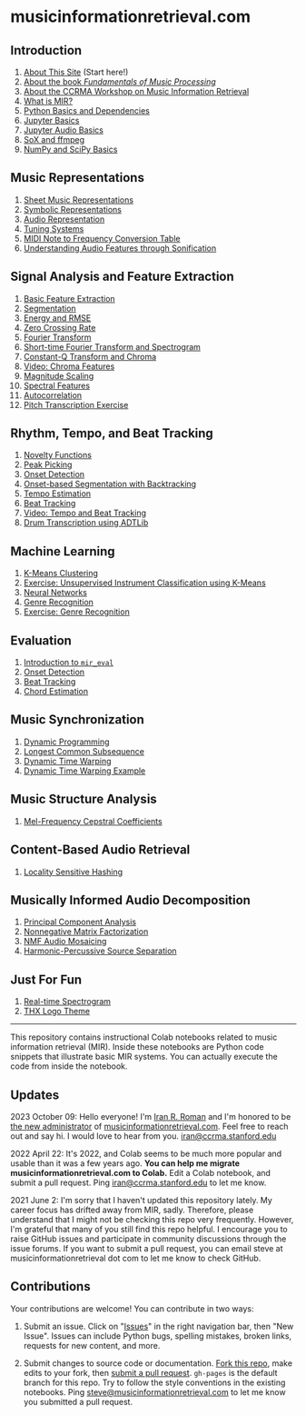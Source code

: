 musicinformationretrieval.com
=============================


Introduction
------------

1.  [About This Site](https://colab.research.google.com/github/stevetjoa/musicinformationretrieval.com/blob/gh-pages/about.ipynb) (Start here!)
2.  [About the book <em>Fundamentals of Music Processing</em>](https://colab.research.google.com/github/stevetjoa/musicinformationretrieval.com/blob/gh-pages/about_fmp.ipynb)
3.  [About the CCRMA Workshop on Music Information Retrieval](https://colab.research.google.com/github/stevetjoa/musicinformationretrieval.com/blob/gh-pages/about_ccrma_workshop.ipynb)
4.  [What is MIR?](https://colab.research.google.com/github/stevetjoa/musicinformationretrieval.com/blob/gh-pages/why_mir.ipynb)
5.  [Python Basics and Dependencies](https://colab.research.google.com/github/stevetjoa/musicinformationretrieval.com/blob/gh-pages/python_basics.ipynb)
6.  [Jupyter Basics](https://colab.research.google.com/github/stevetjoa/musicinformationretrieval.com/blob/gh-pages/get_good_at_ipython.ipynb)
7.  [Jupyter Audio Basics](https://colab.research.google.com/github/stevetjoa/musicinformationretrieval.com/blob/gh-pages/ipython_audio.ipynb)
8.  [SoX and ffmpeg](https://colab.research.google.com/github/stevetjoa/musicinformationretrieval.com/blob/gh-pages/sox_and_ffmpeg.ipynb)
9.  [NumPy and SciPy Basics](https://colab.research.google.com/github/stevetjoa/musicinformationretrieval.com/blob/gh-pages/numpy_basics.ipynb)


Music Representations
---------------------

1.  [Sheet Music Representations](https://colab.research.google.com/github/stevetjoa/musicinformationretrieval.com/blob/gh-pages/sheet_music_representations.ipynb)
2.  [Symbolic Representations](https://colab.research.google.com/github/stevetjoa/musicinformationretrieval.com/blob/gh-pages/symbolic_representations.ipynb)
3.  [Audio Representation](https://colab.research.google.com/github/stevetjoa/musicinformationretrieval.com/blob/gh-pages/audio_representation.ipynb)
4.  [Tuning Systems](https://colab.research.google.com/github/stevetjoa/musicinformationretrieval.com/blob/gh-pages/tuning_systems.ipynb)
5.  [MIDI Note to Frequency Conversion Table](https://colab.research.google.com/github/stevetjoa/musicinformationretrieval.com/blob/gh-pages/midi_conversion_table.ipynb)
6.  [Understanding Audio Features through Sonification](https://colab.research.google.com/github/stevetjoa/musicinformationretrieval.com/blob/gh-pages/feature_sonification.ipynb)


Signal Analysis and Feature Extraction
--------------------------------------

1.  [Basic Feature Extraction](https://colab.research.google.com/github/stevetjoa/musicinformationretrieval.com/blob/gh-pages/basic_feature_extraction.ipynb)
2.  [Segmentation](https://colab.research.google.com/github/stevetjoa/musicinformationretrieval.com/blob/gh-pages/segmentation.ipynb)
3.  [Energy and RMSE](https://colab.research.google.com/github/stevetjoa/musicinformationretrieval.com/blob/gh-pages/energy.ipynb)
4.  [Zero Crossing Rate](https://colab.research.google.com/github/stevetjoa/musicinformationretrieval.com/blob/gh-pages/zcr.ipynb)
5.  [Fourier Transform](https://colab.research.google.com/github/stevetjoa/musicinformationretrieval.com/blob/gh-pages/fourier_transform.ipynb)
6.  [Short-time Fourier Transform and Spectrogram](https://colab.research.google.com/github/stevetjoa/musicinformationretrieval.com/blob/gh-pages/stft.ipynb)
7.  [Constant-Q Transform and Chroma](https://colab.research.google.com/github/stevetjoa/musicinformationretrieval.com/blob/gh-pages/chroma.ipynb)
8.  [Video: Chroma Features](https://colab.research.google.com/github/stevetjoa/musicinformationretrieval.com/blob/gh-pages/video_chroma.ipynb)
9.  [Magnitude Scaling](https://colab.research.google.com/github/stevetjoa/musicinformationretrieval.com/blob/gh-pages/magnitude_scaling.ipynb)
10. [Spectral Features](https://colab.research.google.com/github/stevetjoa/musicinformationretrieval.com/blob/gh-pages/spectral_features.ipynb)
11. [Autocorrelation](https://colab.research.google.com/github/stevetjoa/musicinformationretrieval.com/blob/gh-pages/autocorrelation.ipynb)
12. [Pitch Transcription Exercise](https://colab.research.google.com/github/stevetjoa/musicinformationretrieval.com/blob/gh-pages/pitch_transcription_exercise.ipynb)


Rhythm, Tempo, and Beat Tracking
--------------------------------

1. [Novelty Functions](https://colab.research.google.com/github/stevetjoa/musicinformationretrieval.com/blob/gh-pages/novelty_functions.ipynb)
2. [Peak Picking](https://colab.research.google.com/github/stevetjoa/musicinformationretrieval.com/blob/gh-pages/peak_picking.ipynb)
3. [Onset Detection](https://colab.research.google.com/github/stevetjoa/musicinformationretrieval.com/blob/gh-pages/onset_detection.ipynb)
4. [Onset-based Segmentation with Backtracking](https://colab.research.google.com/github/stevetjoa/musicinformationretrieval.com/blob/gh-pages/onset_segmentation.ipynb)
5. [Tempo Estimation](https://colab.research.google.com/github/stevetjoa/musicinformationretrieval.com/blob/gh-pages/tempo_estimation.ipynb)
6. [Beat Tracking](https://colab.research.google.com/github/stevetjoa/musicinformationretrieval.com/blob/gh-pages/beat_tracking.ipynb)
7. [Video: Tempo and Beat Tracking](https://colab.research.google.com/github/stevetjoa/musicinformationretrieval.com/blob/gh-pages/video_tempo_beat_tracking.ipynb)
8. [Drum Transcription using ADTLib](https://colab.research.google.com/github/stevetjoa/musicinformationretrieval.com/blob/gh-pages/adtlib.ipynb)


Machine Learning
----------------

1. [K-Means Clustering](https://colab.research.google.com/github/stevetjoa/musicinformationretrieval.com/blob/gh-pages/kmeans.ipynb)
2. [Exercise: Unsupervised Instrument Classification using K-Means](https://colab.research.google.com/github/stevetjoa/musicinformationretrieval.com/blob/gh-pages/kmeans_instrument_classification.ipynb)
3. [Neural Networks](https://colab.research.google.com/github/stevetjoa/musicinformationretrieval.com/blob/gh-pages/neural_networks.ipynb)
4. [Genre Recognition](https://colab.research.google.com/github/stevetjoa/musicinformationretrieval.com/blob/gh-pages/genre_recognition.ipynb)
5. [Exercise: Genre Recognition](https://colab.research.google.com/github/stevetjoa/musicinformationretrieval.com/blob/gh-pages/exercise_genre_recognition.ipynb)


Evaluation
----------

1. [Introduction to <code>mir_eval</code>](https://colab.research.google.com/github/stevetjoa/musicinformationretrieval.com/blob/gh-pages/intro_mir_eval.ipynb)
2. [Onset Detection](https://colab.research.google.com/github/stevetjoa/musicinformationretrieval.com/blob/gh-pages/evaluation_onset.ipynb)
3. [Beat Tracking](https://colab.research.google.com/github/stevetjoa/musicinformationretrieval.com/blob/gh-pages/evaluation_beat.ipynb)
4. [Chord Estimation](https://colab.research.google.com/github/stevetjoa/musicinformationretrieval.com/blob/gh-pages/evaluation_chord.ipynb)


Music Synchronization
---------------------

1. [Dynamic Programming](https://colab.research.google.com/github/stevetjoa/musicinformationretrieval.com/blob/gh-pages/dp.ipynb)
2. [Longest Common Subsequence](https://colab.research.google.com/github/stevetjoa/musicinformationretrieval.com/blob/gh-pages/lcs.ipynb)
3. [Dynamic Time Warping](https://colab.research.google.com/github/stevetjoa/musicinformationretrieval.com/blob/gh-pages/dtw.ipynb)
4. [Dynamic Time Warping Example](https://colab.research.google.com/github/stevetjoa/musicinformationretrieval.com/blob/gh-pages/dtw_example.ipynb)


Music Structure Analysis
------------------------

1. [Mel-Frequency Cepstral Coefficients](mfcc.ipynb)


Content-Based Audio Retrieval
-----------------------------

1. [Locality Sensitive Hashing](https://colab.research.google.com/github/stevetjoa/musicinformationretrieval.com/blob/gh-pages/lsh_fingerprinting.ipynb)


Musically Informed Audio Decomposition
--------------------------------------

1. [Principal Component Analysis](https://colab.research.google.com/github/stevetjoa/musicinformationretrieval.com/blob/gh-pages/pca.ipynb)
2. [Nonnegative Matrix Factorization](https://colab.research.google.com/github/stevetjoa/musicinformationretrieval.com/blob/gh-pages/nmf.ipynb)
3. [NMF Audio Mosaicing](https://colab.research.google.com/github/stevetjoa/musicinformationretrieval.com/blob/gh-pages/nmf_audio_mosaic.ipynb)
4. [Harmonic-Percussive Source Separation](https://colab.research.google.com/github/stevetjoa/musicinformationretrieval.com/blob/gh-pages/hpss.ipynb)


Just For Fun
------------

1. [Real-time Spectrogram](https://colab.research.google.com/github/stevetjoa/musicinformationretrieval.com/blob/gh-pages/realtime_spectrogram.ipynb)
2. [THX Logo Theme](https://colab.research.google.com/github/stevetjoa/musicinformationretrieval.com/blob/gh-pages/thx_logo_theme.ipynb)


---

This repository contains instructional Colab notebooks related to music information retrieval (MIR). Inside these notebooks are Python code snippets that illustrate basic MIR systems. You can actually execute the code from inside the notebook.


Updates
-------

2023 October 09: Hello everyone! I'm [Iran R. Roman](https://iranroman.github.io) and I'm honored to be [the new administrator](https://iranroman.github.io/2023/10/09/other-list-01.html) of [musicinformationretrieval.com](https://musicinformationretrieval.com). Feel free to reach out and say hi. I would love to hear from you. iran@ccrma.stanford.edu

2022 April 22: It's 2022, and Colab seems to be much more popular and usable than it was a few years ago. **You can help me migrate musicinformationretrieval.com to Colab.** Edit a Colab notebook, and submit a pull request. Ping iran@ccrma.stanford.edu to let me know.

2021 June 2: I'm sorry that I haven't updated this repository lately. My career focus has drifted away from MIR, sadly. Therefore, please understand that I might not be checking this repo very frequently. However, I'm grateful that many of you still find this repo helpful. I encourage you to raise GitHub issues and participate in community discussions through the issue forums. If you want to submit a pull request, you can email steve at musicinformationretrieval dot com to let me know to check GitHub. 


Contributions
-------------

Your contributions are welcome! You can contribute in two ways:

1. Submit an issue. Click on "[Issues](https://github.com/stevetjoa/musicinformationretrieval.com/issues)" in the right navigation bar, then "New Issue".  Issues can include Python bugs, spelling mistakes, broken links, requests for new content, and more.

2. Submit changes to source code or documentation. [Fork this repo](https://help.github.com/articles/fork-a-repo), make edits to your fork, then [submit a pull request](https://help.github.com/articles/using-pull-requests). `gh-pages` is the default branch for this repo. Try to follow the style conventions in the existing notebooks. Ping steve@musicinformationretrieval.com to let me know you submitted a pull request.

